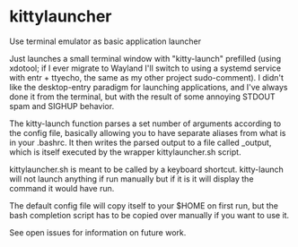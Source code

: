 # kittylauncher
Use terminal emulator as basic application launcher

Just launches a small terminal window with "kitty-launch" prefilled (using
xdotool; if I ever migrate to Wayland I'll switch to using a systemd service
with entr + ttyecho, the same as my other project sudo-comment). I didn't
like the desktop-entry paradigm for launching applications, and I've always
done it from the terminal, but with the result of some annoying STDOUT spam and
SIGHUP behavior. 

The kitty-launch function parses a set number of arguments according to the
config file, basically allowing you to have separate aliases from what is in
your .bashrc. It then writes the parsed output to a file called _output, which
is itself executed by the wrapper kittylauncher.sh script.

kittylauncher.sh is meant to be called by a keyboard shortcut. kitty-launch
will not launch anything if run manually but if it is it will display the
command it would have run.

The default config file will copy itself to your $HOME on first run, but the
bash completion script has to be copied over manually if you want to use it.

See open issues for information on future work.
